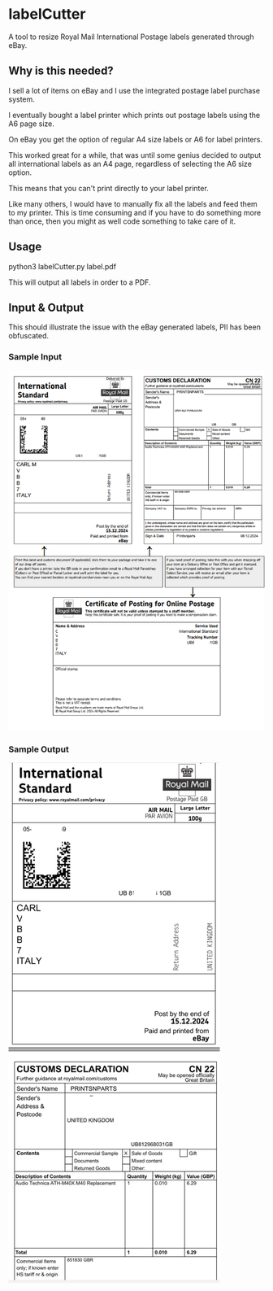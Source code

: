 # labelCutter
A tool to resize Royal Mail International Postage labels generated through eBay.

## Why is this needed?
I sell a lot of items on eBay and I use the integrated postage label purchase system.

I eventually bought a label printer which prints out postage labels using the A6 page size.

On eBay you get the option of regular A4 size labels or A6 for label printers.

This worked great for a while, that was until some genius decided to output all international labels as an A4 page, regardless of selecting the A6 size option.

This means that you can't print directly to your label printer.

Like many others, I would have to manually fix all the labels and feed them to my printer. This is time consuming and if you have to do something more than once, then you might as well code something to take care of it.


## Usage
python3 labelCutter.py label.pdf

This will output all labels in order to a PDF.

## Input & Output
This should illustrate the issue with the eBay generated labels, PII has been obfuscated.

### Sample Input
![Sample Input](Sample1.png)

### Sample Output
![Sample Output](Sample2.png)